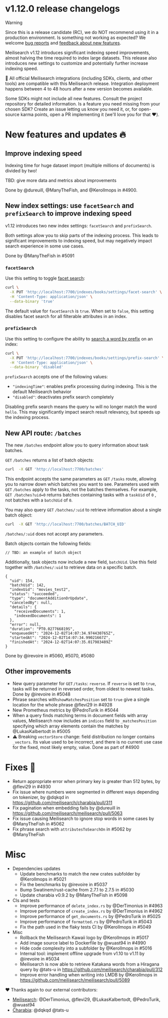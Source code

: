 # v1.12.0 release changelogs

<!-- The following line should ONLY be put PRE-release changelogs -->
> [!WARNING]
> Since this is a release candidate (RC), we do NOT recommend using it in a production environment. Is something not working as expected? We welcome [bug reports](https://github.com/meilisearch/meilisearch/issues/new/choose) and [feedback about new features](https://github.com/meilisearch/product/discussions).

Meilisearch v1.12 introduces significant indexing speed improvements, almost halving the time required to index large datasets. This release also introduces new settings to customize and potentially further increase indexing speed.

<!-- The following lines should NOT be put in the PRE-release changelogs -->
🧰 All official Meilisearch integrations (including SDKs, clients, and other tools) are compatible with this Meilisearch release. Integration deployment happens between 4 to 48 hours after a new version becomes available.

<!-- The following lines should NOT be put in the PRE-release changelogs -->
Some SDKs might not include all new features. Consult the project repository for detailed information. Is a feature you need missing from your chosen SDK? Create an issue letting us know you need it, or, for open-source karma points, open a PR implementing it (we'll love you for that ❤️).

# New features and updates 🔥

## Improve indexing speed

Indexing time for huge dataset import (multiple millions of documents) is divided by two!

TBD: give more data and metrics about improvements

Done by @dureuill, @ManyTheFish, and @Kerollmops in #4900.

## New index settings: use `facetSearch` and `prefixSearch` to improve indexing speed

v1.12 introduces two new index settings: `facetSearch` and `prefixSearch`.

Both settings allow you to skip parts of the indexing process. This leads to significant improvements to indexing speed, but may negatively impact search experience in some use cases.

Done by @ManyTheFish in #5091

### `facetSearch`

Use this setting to toggle [facet search](https://www.meilisearch.com/docs/learn/filtering_and_sorting/search_with_facet_filters#searching-facet-values):

```bash
curl \
  -X PUT 'http://localhost:7700/indexes/books/settings/facet-search' \
  -H 'Content-Type: application/json' \
  --data-binary 'true'
```

The default value for `facetSearch` is `true`. When set to `false`, this setting disables facet search for all filterable attributes in an index.

### `prefixSearch`

Use this setting to configure the ability to [search a word by prefix](https://www.meilisearch.com/docs/learn/engine/prefix) on an index:

```bash
curl \
  -X PUT 'http://localhost:7700/indexes/books/settings/prefix-search' \
  -H 'Content-Type: application/json' \
  --data-binary 'disabled'
```

`prefixSearch` accepts one of the following values:

- `"indexingTime"`: enables prefix processing during indexing. This is the default Meilisearch behavior
- `"disabled"`: deactivates prefix search completely


Disabling prefix search means the query `he` will no longer match the word `hello`. This may significantly impact search result relevancy, but speeds up the indexing process.

## New API route: `/batches`

The new `/batches` endpoint allow you to query information about task batches.

`GET` `/batches` returns a list of batch objects:

```sh
curl  -X GET 'http://localhost:7700/batches'
```

This endpoint accepts the same parameters as `GET` `/tasks` route, allowing you to narrow down which batches you want to see. Parameters used with `GET` `/batches` apply to the tasks, not the batches themselves. For example, `GET /batches?uid=0` returns batches containing tasks with a `taskUid` of `0` , not batches with a `batchUid` of `0`.

You may also query `GET` `/batches/:uid` to retrieve information about a single batch object:

```sh
curl  -X GET 'http://localhost:7700/batches/BATCH_UID'
```

`/batches/:uid` does not accept any parameters.

Batch objects contain the following fields:

```json5
// TBD: an example of batch object
```

Additionally, task objects now include a new field, `batchUid`. Use this field together with `/batches/:uid` to retrieve data on a specific batch.

```json5
{
  "uid": 154,
  "batchUid": 142,
  "indexUid": "movies_test2",
  "status": "succeeded",
  "type": "documentAdditionOrUpdate",
  "canceledBy": null,
  "details": {
    "receivedDocuments": 1,
    "indexedDocuments": 1
  },
  "error": null,
  "duration": "PT0.027766819S",
  "enqueuedAt": "2024-12-02T14:07:34.974430765Z",
  "startedAt": "2024-12-02T14:07:34.99021667Z",
  "finishedAt": "2024-12-02T14:07:35.017983489Z"
}
```

Done by @irevoire in #5060, #5070, #5080

## Other improvements

* New query parameter for `GET` `/tasks`: `reverse`. If `reverse` is set to `true`, tasks will be returned in reversed order, from oldest to newest tasks. Done by @irevoire in #5048
* Phrase searches with`showMatchesPosition` set to `true` give a single location for the whole phrase @flevi29 in #4928
* New Prometheus metrics by @PedroTurik in #5044
* When a query finds matching terms in document fields with array values,  Meilisearch now includes an `indices` field to `_matchesPosition` specifying which array elements contain the matches by @LukasKalbertodt in #5005
* ⚠️ Breaking `vectorStore` change: field distribution no longer contains `_vectors`. Its value used to be incorrect, and there is no current use case for the fixed, most likely empty, value. Done as part of #4900

# Fixes 🐞

* Return appropriate error when primary key is greater than 512 bytes, by @flevi29 in #4930
* Fix issue where numbers were segmented in different ways depending on tokenizer, by @dqkqd in https://github.com/meilisearch/charabia/pull/311
* Fix pagination when embedding fails by @dureuill in https://github.com/meilisearch/meilisearch/pull/5063
* Fix issue causing Meilisearch to ignore stop words in some cases by @ManyTheFish in #5062
* Fix phrase search with `attributesToSearchOn` in #5062 by @ManyTheFish
# Misc

* Dependencies updates
  * Update benchmarks to match the new crates subfolder by @Kerollmops in #5021
  * Fix the benchmarks by @irevoire in #5037
  * Bump Swatinem/rust-cache from 2.7.1 to 2.7.5 in #5030
  * Update charabia v0.9.2 by @ManyTheFish in #5098
* CIs and tests
  * Improve performance of `delete_index.rs` by @DerTimonius in #4963
  * Improve performance of `create_index.rs` by @DerTimonius in #4962
  * Improve performance of `get_documents.rs` by @PedroTurik in #5025
  * Improve performance of `formatted.rs` by @PedroTurik in #5043
  * Fix the path used in the flaky tests CI by @Kerollmops in #5049
* Misc
  * Rollback the Meilisearch Kawaii logo by @Kerollmops in #5017
  * Add image source label to Dockerfile by @wuast94 in #4990
  * Hide code complexity into a subfolder by @Kerollmops in #5016
  * Internal tool: implement offline upgrade from v1.10 to v1.11 by @irevoire in #5034
  * Meilisearch is now able to retrieve Katakana words from a Hiragana query by @tats-u in https://github.com/meilisearch/charabia/pull/312
  * Improve error handling when writing into LMDB by @Kerollmops in https://github.com/meilisearch/meilisearch/pull/5089

❤️ Thanks again to our external contributors:
- [Meilisearch](https://github.com/meilisearch/meilisearch): @DerTimonius, @flevi29, @LukasKalbertodt, @PedroTurik, @wuast94
- [Charabia](https://github.com/meilisearch/charabia): @dqkqd @tats-u
